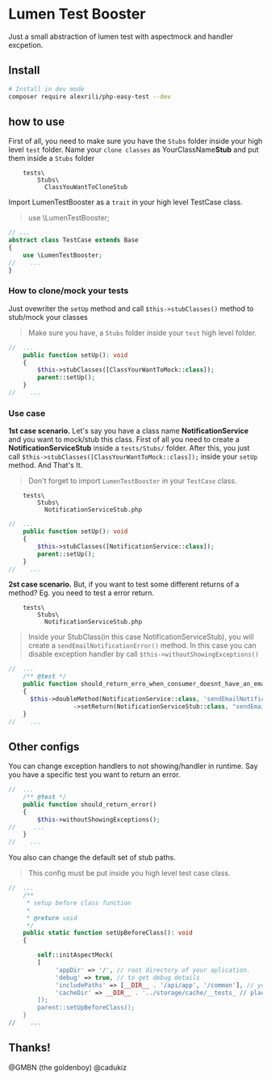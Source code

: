 # Lumen Test Booster
Just a small abstraction of lumen test with aspectmock and handler excpetion. 

## Install

```bash
# Install in dev mode
composer require alexrili/php-easy-test --dev
```

## how to use

First of all, you need to make sure you have the `Stubs` folder inside your high level `test` folder.
Name your `clone classes` as YourClassName**Stub** and put them inside a `Stubs` folder

```
    tests\
        Stubs\
          ClassYouWantToCloneStub
```
Import LumenTestBooster as a `trait` in your high level TestCase class. 
> use \LumenTestBooster;

```php
// ...
abstract class TestCase extends Base
{
    use \LumenTestBooster;
//    ...
}
```

### How to clone/mock your tests
Just ovewriter the `setUp` method and call `$this->stubClasses()` method to stub/mock your classes
> Make sure you have, a `Stubs` folder inside your `test` high level folder.
```php
//  ...    
    public function setUp(): void
    {
        $this->stubClasses([ClassYourWantToMock::class]);
        parent::setUp();
    }
//    ...
```

### Use case
**1st case scenario.** 
Let's say you have a class name **NotificationService** and you want to mock/stub this class.
First of all you need to create a **NotificationServiceStub** inside a `tests/Stubs/` folder.
After this, you just call  `$this->stubClasses([ClassYourWantToMock::class]);` inside your `setUp` method.
And That's It.
> Don't forget to import `LumenTestBooster` in your `TestCase` class.
```
    tests\
        Stubs\
          NotificationServiceStub.php
``` 
```php
//  ...    
    public function setUp(): void
    {
        $this->stubClasses([NotificationService::class]);
        parent::setUp();
    }
//    ...
```
**2st case scenario.**
But, if you want to test some different returns of a method? Eg. you need to test a error return. 

```
    tests\
        Stubs\
          NotificationServiceStub.php
``` 
> Inside your StubClass(in this case NotificationServiceStub), you will create a `sendEmailNotificationError()` method. 
> In this case you can disable exception handler by call `$this->withoutShowingExceptions()` 
```php
//  ...    
    /** @test */
    public function should_return_erro_when_consumer_doesnt_have_an_email()
    {
      $this->doubleMethod(NotificationService::class, 'sendEmailNotification')
                  ->setReturn(NotificationServiceStub::class, "sendEmailNotificationError");
    }
//    ...
```

## Other configs

You can change exception handlers to not showing/handler in runtime. Say you have a specific test you want to return an error.
```php
//  ...    
    /** @test */
    public function should_return_error()
    {
        $this->withoutShowingExceptions();
//     ...
    }
//    ...
```

You also can change the default set of stub paths. 
> This config must be put inside you high level test case class.
```php
//  ...    
    /**
     * setup before class function
     *
     * @return void
     */
    public static function setUpBeforeClass(): void
    {

        self::initAspectMock(
        [
             'appDir' => '/', // root directory of your aplication. 
             'debug' => true, // to get debug details 
             'includePaths' => [__DIR__ . '/api/app', '/common'], // you can put how many folders you want to be maped here.
             'cacheDir' => __DIR__ . '../storage/cache/__tests_ // place where you 'mocked/stub' class are runing.
        ]);
        parent::setUpBeforeClass();
    }
//    ...
```


## Thanks!
@GMBN (the goldenboy)
@cadukiz
